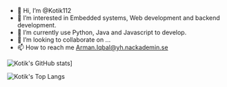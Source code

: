 - 👋 Hi, I’m @Kotik112
- 👀 I’m interested in Embedded systems, Web development and backend development.
- 🌱 I’m currently use Python, Java and Javascript to develop.
- 💞️ I’m looking to collaborate on ...
- 📫 How to reach me Arman.Iqbal@yh.nackademin.se

<!---
Kotik112/Kotik112 is a ✨ special ✨ repository because its `README.md` (this file) appears on your GitHub profile.
You can click the Preview link to take a look at your changes.
--->
![Kotik's GitHub stats](https://github-readme-stats.vercel.app/api?username=Kotik112&theme=great-gatsby)]

![Kotik's Top Langs](https://github-readme-stats.vercel.app/api/top-langs/?username=Kotik112&theme=great-gatsby&hide=html,scss,stylus,blade,jupyter%20notebook,css,shell,batchfile,dockerfile,typescript&theme=algolia&show_icons=true&&count_private=true)
